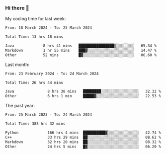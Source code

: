### Hi there 👋

My coding time for last week:

<!--START_SECTION:week-->

```txt
From: 18 March 2024 - To: 25 March 2024

Total Time: 13 hrs 18 mins

Java             8 hrs 41 mins   ████████████████▒░░░░░░░░   65.34 %
Markdown         1 hr 55 mins    ███▓░░░░░░░░░░░░░░░░░░░░░   14.47 %
Other            52 mins         █▓░░░░░░░░░░░░░░░░░░░░░░░   06.60 %
```

<!--END_SECTION:week-->

Last month:

<!--START_SECTION:month-->

```txt
From: 23 February 2024 - To: 24 March 2024

Total Time: 26 hrs 44 mins

Java               8 hrs 38 mins   ████████░░░░░░░░░░░░░░░░░   32.32 %
Other              6 hrs 1 min     █████▓░░░░░░░░░░░░░░░░░░░   22.53 %
```

<!--END_SECTION:month-->

The past year:

<!--START_SECTION:year-->

```txt
From: 25 March 2023 - To: 24 March 2024

Total Time: 388 hrs 32 mins

Python             166 hrs 4 mins  ██████████▓░░░░░░░░░░░░░░   42.74 %
C++                33 hrs 29 mins  ██░░░░░░░░░░░░░░░░░░░░░░░   08.62 %
Markdown           32 hrs 20 mins  ██░░░░░░░░░░░░░░░░░░░░░░░   08.32 %
Other              24 hrs 5 mins   █▓░░░░░░░░░░░░░░░░░░░░░░░   06.20 %
```

<!--END_SECTION:year-->
